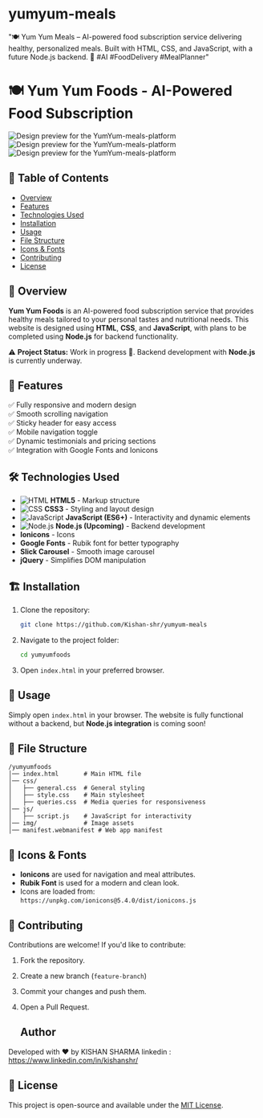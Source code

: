 # yumyum-meals
"🍽️ Yum Yum Meals – AI-powered food subscription service delivering healthy, personalized meals. Built with HTML, CSS, and JavaScript, with a future Node.js backend. 🚀 #AI #FoodDelivery #MealPlanner"
# 🍽️ Yum Yum Foods - AI-Powered Food Subscription
 ![Design preview for the YumYum-meals-platform ](img/design.jpeg)
 ![Design preview for the YumYum-meals-platform ](img/design1.jpeg)
 ![Design preview for the YumYum-meals-platform ](img/design2.jpeg)
## 📌 Table of Contents
- [Overview](#overview)
- [Features](#features)
- [Technologies Used](#technologies-used)
- [Installation](#installation)
- [Usage](#usage)
- [File Structure](#file-structure)
- [Icons & Fonts](#icons--fonts)
- [Contributing](#contributing)
- [License](#license)

## 🌟 Overview
**Yum Yum Foods** is an AI-powered food subscription service that provides healthy meals tailored to your personal tastes and nutritional needs. This website is designed using **HTML**, **CSS**, and **JavaScript**, with plans to be completed using **Node.js** for backend functionality.

⚠️ **Project Status:** Work in progress 🚧. Backend development with **Node.js** is currently underway.

## 🚀 Features
✅ Fully responsive and modern design  
✅ Smooth scrolling navigation  
✅ Sticky header for easy access  
✅ Mobile navigation toggle  
✅ Dynamic testimonials and pricing sections  
✅ Integration with Google Fonts and Ionicons  

## 🛠️ Technologies Used
- ![HTML](https://img.shields.io/badge/-HTML5-orange?style=flat-square&logo=html5) **HTML5** - Markup structure
- ![CSS](https://img.shields.io/badge/-CSS3-blue?style=flat-square&logo=css3) **CSS3** - Styling and layout design
- ![JavaScript](https://img.shields.io/badge/-JavaScript-yellow?style=flat-square&logo=javascript) **JavaScript (ES6+)** - Interactivity and dynamic elements
- ![Node.js](https://img.shields.io/badge/-Node.js-green?style=flat-square&logo=node.js) **Node.js (Upcoming)** - Backend development
- **Ionicons** - Icons
- **Google Fonts** - Rubik font for better typography
- **Slick Carousel** - Smooth image carousel
- **jQuery** - Simplifies DOM manipulation
  

## 🏗️ Installation
1. Clone the repository:
   ```sh
   git clone https://github.com/Kishan-shr/yumyum-meals
   ```
2. Navigate to the project folder:
   ```sh
   cd yumyumfoods
   ```
3. Open `index.html` in your preferred browser.

## 🎯 Usage
Simply open `index.html` in your browser. The website is fully functional without a backend, but **Node.js integration** is coming soon!

## 📂 File Structure
```
/yumyumfoods
│── index.html       # Main HTML file
│── css/
│   ├── general.css  # General styling
│   ├── style.css    # Main stylesheet
│   ├── queries.css  # Media queries for responsiveness
│── js/
│   ├── script.js    # JavaScript for interactivity
│── img/             # Image assets
│── manifest.webmanifest # Web app manifest
```

## 🎨 Icons & Fonts
- **Ionicons** are used for navigation and meal attributes.
- **Rubik Font** is used for a modern and clean look.
- Icons are loaded from: `https://unpkg.com/ionicons@5.4.0/dist/ionicons.js`

## 🤝 Contributing
Contributions are welcome! If you'd like to contribute:
1. Fork the repository.
2. Create a new branch (`feature-branch`)
3. Commit your changes and push them.
4. Open a Pull Request.

   ## Author
Developed with ❤️ by KISHAN SHARMA
linkedin : https://www.linkedin.com/in/kishanshr/

## 📜 License
This project is open-source and available under the [MIT License](LICENSE).

